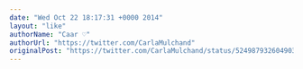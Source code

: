 ```yaml
---
date: "Wed Oct 22 18:17:31 +0000 2014"
layout: "like"
authorName: "Caar ♡"
authorUrl: "https://twitter.com/CarlaMulchand"
originalPost: "https://twitter.com/CarlaMulchand/status/524987932604903424"
---
```

